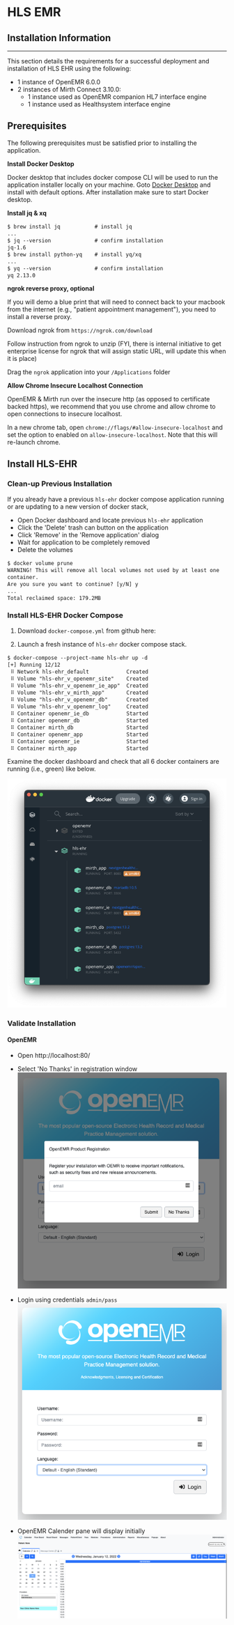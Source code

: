 # HLS EMR 


## <a name="install"></a>Installation Information
___

This section details the requirements for a successful deployment and installation of HLS EHR using the following:

- 1 instance of OpenEMR 6.0.0
- 2 instances of Mirth Connect 3.10.0:
  - 1 instance used as OpenEMR companion HL7 interface engine
  - 1 instance used as Healthsystem interface engine


## Prerequisites

The following prerequisites must be satisfied prior to installing the application.

**Install Docker Desktop**

Docker desktop that includes docker compose CLI will be used to run the application installer locally on your machine.
Goto [Docker Desktop](https://www.docker.com/products/docker-desktop)
and install with default options.
After installation make sure to start Docker desktop.

**Install jq & xq**

```shell
$ brew install jq           # install jq
...
$ jq --version              # confirm installation
jq-1.6
$ brew install python-yq    # install yq/xq
...
$ yq --version              # confirm installation
yq 2.13.0
```

**ngrok reverse proxy, optional**

If you will demo a blue print that will need to connect back to your macbook from the internet (e.g., "patient appointment management"), you need to install a reverse proxy.

Download ngrok from `https://ngrok.com/download`

Follow instruction from ngrok to unzip (FYI, there is internal initiative to get enterprise license for ngrok that will assign static URL, will update this when it is place)

Drag the `ngrok` application into your `/Applications` folder

**Allow Chrome Insecure Localhost Connection**

OpenEMR & Mirth run over the insecure http (as opposed to certificate backed https), we recommend that you use chrome and allow chrome to open connections to insecure localhost.

In a new chrome tab, open `chrome://flags/#allow-insecure-localhost` and set the option to enabled on `allow-insecure-localhost`.
Note that this will re-launch chrome.



## Install HLS-EHR

### Clean-up Previous Installation
If you already have a previous `hls-ehr` docker compose application running or are updating to a new version of docker stack,

- Open Docker dashboard and locate previous `hls-ehr` application
- Click the 'Delete' trash can button on the application
- Click 'Remove' in the 'Remove application' dialog
- Wait for application to be completely removed
- Delete the volumes
```shell
$ docker volume prune
WARNING! This will remove all local volumes not used by at least one container.
Are you sure you want to continue? [y/N] y
...
Total reclaimed space: 179.2MB
```

### Install HLS-EHR Docker Compose

1. Download `docker-compose.yml` from github here: 

2. Launch a fresh instance of `hls-ehr` docker compose stack.

```shell
$ docker-compose --project-name hls-ehr up -d
[+] Running 12/12
 ⠿ Network hls-ehr_default            Created
 ⠿ Volume "hls-ehr_v_openemr_site"    Created
 ⠿ Volume "hls-ehr_v_openemr_ie_app"  Created
 ⠿ Volume "hls-ehr_v_mirth_app"       Created
 ⠿ Volume "hls-ehr_v_openemr_db"      Created
 ⠿ Volume "hls-ehr_v_openemr_log"     Created
 ⠿ Container openemr_ie_db            Started
 ⠿ Container openemr_db               Started
 ⠿ Container mirth_db                 Started
 ⠿ Container openemr_app              Started
 ⠿ Container openemr_ie               Started
 ⠿ Container mirth_app                Started
```

Examine the docker dashboard and check that all 6 docker containers are running (i.e., green) like below.

![Docker Dashboard with HLS-EHR Running](assets/images/docker-dashboard.png)


### Validate Installation

#### OpenEMR

- Open http://localhost:80/


- Select 'No Thanks' in registration window ![OpenEMR Registration Window](assets/images/openemr-registration.png)


- Login using credentials `admin/pass` ![OpneEMR Login](assets/images/openemr-login.png)


- OpenEMR Calender pane will display initially ![OpneEMR Initial](assets/images/openemr-initial.png)